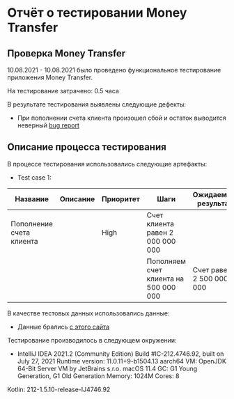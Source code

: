 # Отчёт о тестировании Money Transfer

## Проверка Money Transfer

10.08.2021 - 10.08.2021 было проведено функциональное тестирование приложения Money Transfer.

На тестирование затрачено: 0.5 часа

В результате тестирования выявлены следующие дефекты:
* При пополнении счета клиента произошел сбой и остаток выводится неверный [bug report](https://github.com/Stasanela/java_HW_1.2_Task_1/issues/2#issue-968466439)

## Описание процесса тестирования

В процессе тестирования использовались следующие артефакты:
* Test case 1:
 
| Название                 | Описание  | Приоритет | Шаги                                  | Ожидаемый результат      |
|--------------------------|-----------|-----------|---------------------------------------|--------------------------|
| Пополнение счета клиента |           | High      | Счет клиента равен 2 000 000 000      |                          |
|                          |           |           | Пополняем счет клиента на 500 000 000 | Счет равен 2 500 000 000 |

В качестве тестовых данных использовались данные:
* Данные брались [с этого сайта](https://github.com/netology-code/javaqa-homeworks/tree/master/programming)

Тестирование производилось в следующем окружении:
* IntelliJ IDEA 2021.2 (Community Edition)
Build #IC-212.4746.92, built on July 27, 2021
Runtime version: 11.0.11+9-b1504.13 aarch64
VM: OpenJDK 64-Bit Server VM by JetBrains s.r.o.
macOS 11.4
GC: G1 Young Generation, G1 Old Generation
Memory: 1024M
Cores: 8

Kotlin: 212-1.5.10-release-IJ4746.92
